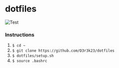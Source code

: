 # dotfiles

![Test](https://github.com/D3r3k23/dotfiles/actions/workflows/test.yaml/badge.svg)

### Instructions
1. `$ cd ~`
2. `$ git clone https://github.com/D3r3k23/dotfiles`
3. `$ dotfiles/setup.sh`
4. `$ source .bashrc`
